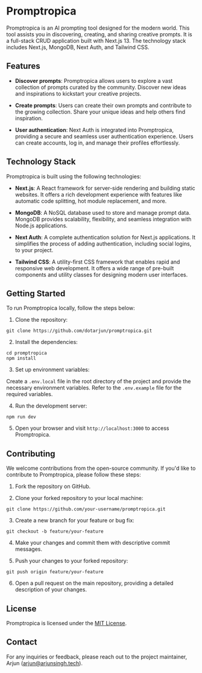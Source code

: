 # Promptropica

Promptropica is an AI prompting tool designed for the modern world. This tool assists you in discovering, creating, and sharing creative prompts. It is a full-stack CRUD application built with Next.js 13. The technology stack includes Next.js, MongoDB, Next Auth, and Tailwind CSS.

## Features

- **Discover prompts**: Promptropica allows users to explore a vast collection of prompts curated by the community. Discover new ideas and inspirations to kickstart your creative projects.

- **Create prompts**: Users can create their own prompts and contribute to the growing collection. Share your unique ideas and help others find inspiration.

- **User authentication**: Next Auth is integrated into Promptropica, providing a secure and seamless user authentication experience. Users can create accounts, log in, and manage their profiles effortlessly.

## Technology Stack

Promptropica is built using the following technologies:

- **Next.js**: A React framework for server-side rendering and building static websites. It offers a rich development experience with features like automatic code splitting, hot module replacement, and more.

- **MongoDB**: A NoSQL database used to store and manage prompt data. MongoDB provides scalability, flexibility, and seamless integration with Node.js applications.

- **Next Auth**: A complete authentication solution for Next.js applications. It simplifies the process of adding authentication, including social logins, to your project.

- **Tailwind CSS**: A utility-first CSS framework that enables rapid and responsive web development. It offers a wide range of pre-built components and utility classes for designing modern user interfaces.

## Getting Started

To run Promptropica locally, follow the steps below:

1. Clone the repository:

```
git clone https://github.com/dotarjun/promptropica.git
```

2. Install the dependencies:

```
cd promptropica
npm install
```

3. Set up environment variables:

Create a `.env.local` file in the root directory of the project and provide the necessary environment variables. Refer to the `.env.example` file for the required variables.

4. Run the development server:

```
npm run dev
```

5. Open your browser and visit `http://localhost:3000` to access Promptropica.

## Contributing

We welcome contributions from the open-source community. If you'd like to contribute to Promptropica, please follow these steps:

1. Fork the repository on GitHub.

2. Clone your forked repository to your local machine:

```
git clone https://github.com/your-username/promptropica.git
```

3. Create a new branch for your feature or bug fix:

```
git checkout -b feature/your-feature
```

4. Make your changes and commit them with descriptive commit messages.

5. Push your changes to your forked repository:

```
git push origin feature/your-feature
```

6. Open a pull request on the main repository, providing a detailed description of your changes.

## License

Promptropica is licensed under the [MIT License](https://github.com/dotarjun/promptropica/blob/main/LICENSE).



## Contact

For any inquiries or feedback, please reach out to the project maintainer, Arjun (arjun@arjunsingh.tech).
